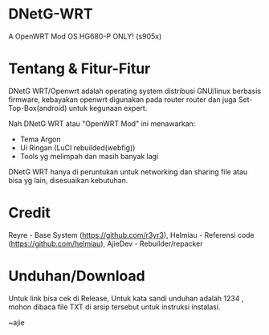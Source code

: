 # DNetG-WRT
A OpenWRT Mod OS
HG680-P ONLY! (s905x)

# Tentang & Fitur-Fitur
DNetG WRT/Openwrt adalah operating system distribusi GNU/linux berbasis firmware, kebayakan openwrt digunakan pada router router dan juga Set-Top-Box(android) untuk kegunaan expert.

Nah DNetG WRT atau "OpenWRT Mod" ini menawarkan:

- Tema Argon
- Ui Ringan (LuCI rebuilded(webfig))
- Tools yg melimpah dan masih banyak lagi

DNetG WRT hanya di peruntukan untuk networking dan sharing file atau bisa yg lain, disesuaikan kebutuhan.


# Credit

Reyre - Base System (https://github.com/r3yr3),
Helmiau - Referensi code (https://github.com/helmiau),
AjieDev - Rebuilder/repacker


# Unduhan/Download

Untuk link bisa cek di Release,
Untuk kata sandi unduhan adalah 1234 ,
mohon dibaca file TXT di arsip tersebut untuk instruksi instalasi.


~ajie
